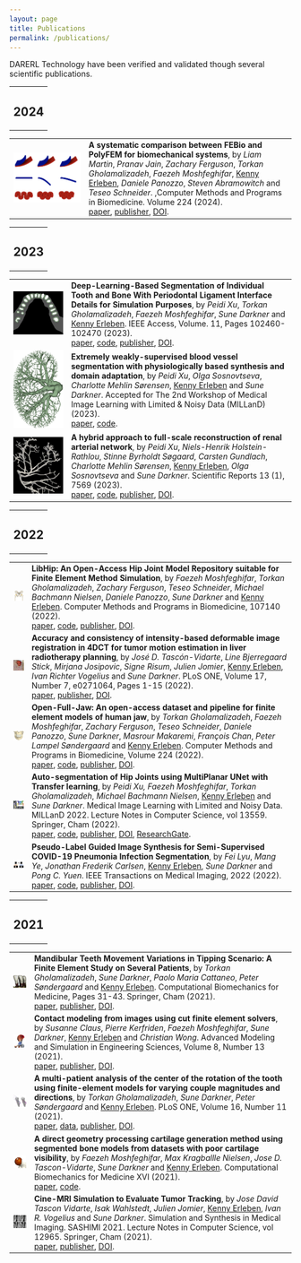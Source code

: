```yaml
---
layout: page
title: Publications
permalink: /publications/
---
```


DARERL Technology have been verified and validated though several scientific publications.  

<table class="main"><tr><td>
<h2>2024</h2>
</td></tr></table>
<table class="main">
<tr>
  <td class="pic">
    <img src="/assets/papers/martin.ea24.png" alt="paper icon" class ="icon">
  </td>
  <td  class="text">
<b>A systematic comparison between FEBio and PolyFEM for biomechanical systems</b>, by <i>Liam Martin</i>, <i>Pranav Jain</i>, <i>Zachary Ferguson</i>, <i>Torkan Gholamalizadeh</i>, <i>Faezeh Moshfeghifar</i>, <u>Kenny Erleben</u>, <i>Daniele Panozzo</i>, <i>Steven Abramowitch</i> and <i>Teseo Schneider</i>. ,Computer Methods and Programs in Biomedicine. Volume 224 (2024).
<br>
<a class="link_button" href="/assets/papers/martin.ea24.pdf">paper</a>, 
    <a class="link_button" href="https://www.sciencedirect.com/science/article/pii/S0169260723006041">publisher</a>,
    <a class="link_button" href="https://doi.org/10.1016/j.cmpb.2023.107938">DOI</a>.
  </td>
</tr>
</table>

<table class="main"><tr><td>
<h2>2023</h2>
</td></tr></table>
<table class="main">
<tr>
  <td class="pic">
    <img src="/assets/papers/xu.ea23b.png" alt="paper icon" class ="icon">
  </td>
  <td  class="text">
<b>Deep-Learning-Based Segmentation of Individual Tooth and Bone With Periodontal Ligament Interface Details for Simulation Purposes</b>, by <i>Peidi Xu</i>, <i>Torkan Gholamalizadeh</i>, <i>Faezeh Moshfeghifar</i>, <i>Sune Darkner</i> and <u>Kenny Erleben</u>. IEEE Access, Volume. 11, Pages 102460-102470 (2023).
<br>
<a class="link_button" href="/assets/papers/xu.ea23b.pdf">paper</a>, 
    <a class="link_button" href="https://github.com/diku-dk/AutoJawSegment">code</a>,
    <a class="link_button" href="https://ieeexplore.ieee.org/abstract/document/10256039">publisher</a>,
    <a class="link_button" href="https://doi.org/10.1109/ACCESS.2023.3317512">DOI</a>.
  </td>
</tr>
<tr>
  <td class="pic">
    <img src="/assets/papers/xu.ea23c.png" alt="paper icon" class ="icon">
  </td>
  <td  class="text">
<b>Extremely weakly-supervised blood vessel segmentation with physiologically based synthesis and domain adaptation</b>, by <i>Peidi Xu</i>, <i>Olga Sosnovtseva</i>, <i>Charlotte Mehlin Sørensen</i>, <u>Kenny Erleben</u> and <i>Sune Darkner</i>. Accepted for The 2nd Workshop of Medical Image Learning with Limited & Noisy Data (MILLanD) (2023).
<br>
<a class="link_button" href="https://arxiv.org/pdf/2305.17054.pdf">paper</a>, 
    <a class="link_button" href="https://github.com/diku-dk/RenalVesselSeg">code</a>.
  </td>
</tr>
<tr>
  <td class="pic">
    <img src="/assets/papers/xu.ea23a.png" alt="paper icon" class ="icon">
  </td>
  <td  class="text">
<b>A hybrid approach to full-scale reconstruction of renal arterial network</b>, by <i>Peidi Xu</i>, <i>Niels-Henrik Holstein-Rathlou</i>, <i>Stinne Byrholdt Søgaard</i>, <i>Carsten Gundlach</i>, <i>Charlotte Mehlin Sørensen</i>, <u>Kenny Erleben</u>, <i>Olga Sosnovtseva</i> and <i>Sune Darkner</i>. Scientific Reports 13 (1), 7569 (2023).
<br>
<a class="link_button" href="/assets/papers/xu.ea23a.pdf">paper</a>, 
    <a class="link_button" href="https://github.com/diku-dk/RenalArterialRecon">code</a>,
    <a class="link_button" href="https://www.nature.com/articles/s41598-023-34739-y">publisher</a>,
    <a class="link_button" href="https://doi.org/10.1038/s41598-023-34739-y">DOI</a>.
  </td>
</tr>
</table>

<table class="main"><tr><td>
<h2>2022</h2>
</td></tr></table>
<table class="main">
<tr>
  <td class="pic">
    <img src="/assets/papers/moshfeghifar.ea22.png" alt="paper icon" class ="icon">
  </td>
  <td  class="text">
<b>LibHip: An Open-Access Hip Joint Model Repository suitable for Finite Element Method Simulation</b>, by <i>Faezeh Moshfeghifar</i>, <i>Torkan Gholamalizadeh</i>, <i>Zachary Ferguson</i>, <i>Teseo Schneider</i>, <i>Michael Bachmann Nielsen</i>, <i>Daniele Panozzo</i>, <i>Sune Darkner</i> and <u>Kenny Erleben</u>. Computer Methods and Programs in Biomedicine, 107140 (2022).
<br>
<a class="link_button" href="/assets/papers/moshfeghifar.ea22.pdf">paper</a>, 
    <a class="link_button" href="https://github.com/diku-dk/libhip">code</a>,
    <a class="link_button" href="https://www.sciencedirect.com/science/article/pii/S0169260722005211">publisher</a>,
    <a class="link_button" href="https://doi.org/10.1016/j.cmpb.2022.107140">DOI</a>.
  </td>
</tr>
<tr>
  <td class="pic">
    <img src="/assets/papers/tascon_vidarte.ea22.png" alt="paper icon" class ="icon">
  </td>
  <td  class="text">
<b>Accuracy and consistency of intensity-based deformable image registration in 4DCT for tumor motion estimation in liver radiotherapy planning</b>, by <i>José D. Tascón-Vidarte</i>, <i>Line Bjerregaard Stick</i>, <i>Mirjana Josipovic</i>, <i>Signe Risum</i>, <i>Julien Jomier</i>, <u>Kenny Erleben</u>, <i>Ivan Richter Vogelius</i> and <i>Sune Darkner</i>. PLoS ONE, Volume 17, Number 7, e0271064, Pages 1-15 (2022).
<br>
<a class="link_button" href="/assets/papers/tascon_vidarte.ea22.pdf">paper</a>, 
    <a class="link_button" href="https://journals.plos.org/plosone/article?id=10.1371/journal.pone.0271064">publisher</a>,
    <a class="link_button" href="https://doi.org/10.1371/journal.pone.0271064">DOI</a>.
  </td>
</tr>
<tr>
  <td class="pic">
    <img src="/assets/papers/gholamalizadeh.ea22.png" alt="paper icon" class ="icon">
  </td>
  <td  class="text">
<b>Open-Full-Jaw: An open-access dataset and pipeline for finite element models of human jaw</b>, by <i>Torkan Gholamalizadeh</i>, <i>Faezeh Moshfeghifar</i>, <i>Zachary Ferguson</i>, <i>Teseo Schneider</i>, <i>Daniele Panozzo</i>, <i>Sune Darkner</i>, <i>Masrour Makaremi</i>, <i>François Chan</i>, <i>Peter Lampel Søndergaard</i> and <u>Kenny Erleben</u>. Computer Methods and Programs in Biomedicine, Volume 224 (2022).
<br>
<a class="link_button" href="/assets/papers/gholamalizadeh.ea22.pdf">paper</a>, 
    <a class="link_button" href="https://github.com/diku-dk/Open-Full-Jaw">code</a>,
    <a class="link_button" href="https://www.sciencedirect.com/science/article/pii/S0169260722003911">publisher</a>,
    <a class="link_button" href="https://doi.org/10.1016/j.cmpb.2022.107009">DOI</a>.
  </td>
</tr>
<tr>
  <td class="pic">
    <img src="/assets/papers/xu.ea22.png" alt="paper icon" class ="icon">
  </td>
  <td  class="text">
<b>Auto-segmentation of Hip Joints using MultiPlanar UNet with Transfer learning</b>, by <i>Peidi Xu, Faezeh Moshfeghifar</i>, <i>Torkan Gholamalizadeh</i>, <i>Michael Bachmann Nielsen</i>, <u>Kenny Erleben</u> and <i>Sune Darkner</i>. Medical Image Learning with Limited and Noisy Data. MILLanD 2022. Lecture Notes in Computer Science, vol 13559. Springer, Cham (2022).
<br>
<a class="link_button" href="/assets/papers/xu.ea22.pdf">paper</a>, 
    <a class="link_button" href="https://github.com/MICCAI2022-155/AuToSeg">code</a>,
    <a class="link_button" href="https://link.springer.com/chapter/10.1007/978-3-031-16760-7_15">publisher</a>,
    <a class="link_button" href="https://doi.org/10.1007/978-3-031-16760-7_15">DOI</a>,
    <a class="link_button" href="https://www.researchgate.net/publication/362759705_Auto-segmentation_of_Hip_Joints_using_MultiPlanar_UNet_with_Transfer_learning">ResearchGate</a>.
  </td>
</tr>
<tr>
  <td class="pic">
    <img src="/assets/papers/lyu.ea22.png" alt="paper icon" class ="icon">
  </td>
  <td  class="text">
<b>Pseudo-Label Guided Image Synthesis for Semi-Supervised COVID-19 Pneumonia Infection Segmentation</b>, by <i>Fei Lyu</i>, <i>Mang Ye</i>, <i>Jonathan Frederik Carlsen</i>, <u>Kenny Erleben</u>, <i>Sune Darkner</i> and <i>Pong C. Yuen</i>. IEEE Transactions on Medical Imaging, 2022 (2022).
<br>
<a class="link_button" href="/assets/papers/lyu.ea22.pdf">paper</a>, 
    <a class="link_button" href="https://github.com/FeiLyu/SASSL">code</a>,
    <a class="link_button" href="https://ieeexplore.ieee.org/document/9931157">publisher</a>,
    <a class="link_button" href="https://doi.org/10.1109/TMI.2022.3217501">DOI</a>.
  </td>
</tr>
</table>

<table class="main"><tr><td>
<h2>2021</h2>
</td></tr></table>
<table class="main">
<tr>
  <td class="pic">
    <img src="/assets/papers/gholamalizadeh.ea21b.png" alt="paper icon" class ="icon">
  </td>
  <td  class="text">
<b>Mandibular Teeth Movement Variations in Tipping Scenario: A Finite Element Study on Several Patients</b>, by <i>Torkan Gholamalizadeh</i>, <i>Sune Darkner</i>, <i>Paolo Maria Cattaneo</i>, <i>Peter Søndergaard</i> and <u>Kenny Erleben</u>. Computational Biomechanics for Medicine, Pages 31-43. Springer, Cham (2021).
<br>
<a class="link_button" href="https://arxiv.org/abs/2010.05258">paper</a>, 
    <a class="link_button" href="https://link.springer.com/chapter/10.1007/978-3-030-70123-9_3">publisher</a>,
    <a class="link_button" href="https://doi.org/10.1007/978-3-030-70123-9_3">DOI</a>.
  </td>
</tr>
<tr>
  <td class="pic">
    <img src="/assets/papers/claus.ea21.png" alt="paper icon" class ="icon">
  </td>
  <td  class="text">
<b>Contact modeling from images using cut finite element solvers</b>, by <i>Susanne Claus</i>, <i>Pierre Kerfriden</i>, <i>Faezeh Moshfeghifar</i>, <i>Sune Darkner</i>, <u>Kenny Erleben</u> and <i>Christian Wong</i>. Advanced Modeling and Simulation in Engineering Sciences, Volume 8, Number 13 (2021).
<br>
<a class="link_button" href="https://amses-journal.springeropen.com/track/pdf/10.1186/s40323-021-00197-2.pdf">paper</a>, 
    <a class="link_button" href="https://amses-journal.springeropen.com/articles/10.1186/s40323-021-00197-2">publisher</a>,
    <a class="link_button" href="https://doi.org/10.1186/s40323-021-00197-2">DOI</a>.
  </td>
</tr>
<tr>
  <td class="pic">
    <img src="/assets/papers/gholamalizadeh.ea21.png" alt="paper icon" class ="icon">
  </td>
  <td  class="text">
<b>A multi-patient analysis of the center of the rotation of the tooth using finite-element models for varying couple magnitudes and directions</b>, by <i>Torkan Gholamalizadeh</i>, <i>Sune Darkner</i>, <i>Peter Søndergaard</i> and <u>Kenny Erleben</u>. PLoS ONE, Volume 16, Number 11 (2021).
<br>
<a class="link_button" href="/assets/papers/gholamalizadeh.ea21.pdf">paper</a>, 
    <a class="link_button" href="https://erda.ku.dk/archives/97cd65fe80e83356f618bb9fbc7d5980/published-archive.html">data</a>,
    <a class="link_button" href="https://journals.plos.org/plosone/article?id=10.1371/journal.pone.0259794">publisher</a>,
    <a class="link_button" href="https://doi.org/10.1371/journal.pone.0259794">DOI</a>.
  </td>
</tr>
<tr>
  <td class="pic">
    <img src="/assets/papers/moshfeghifar.ea21.png" alt="paper icon" class ="icon">
  </td>
  <td  class="text">
<b>A direct geometry processing cartilage generation method using segmented bone models from datasets with poor cartilage visibility</b>, by <i>Faezeh Moshfeghifar</i>, <i>Max Kragballle Nielsen</i>, <i>Jose D. Tascon-Vidarte</i>, <i>Sune Darkner</i> and <u>Kenny Erleben</u>. Computational Biomechanics for Medicine XVI (2021).
<br>
<a class="link_button" href="https://arxiv.org/abs/2203.10667">paper</a>, 
    <a class="link_button" href="https://github.com/diku-dk/cargen">code</a>.
  </td>
</tr>
<tr>
  <td class="pic">
    <img src="/assets/papers/tascon_vidarte.ea21.png" alt="paper icon" class ="icon">
  </td>
  <td  class="text">
<b>Cine-MRI Simulation to Evaluate Tumor Tracking</b>, by <i>Jose David Tascon Vidarte</i>, <i>Isak Wahlstedt</i>, <i>Julien Jomier</i>, <u>Kenny Erleben</u>, <i>Ivan R. Vogelius</i> and <i>Sune Darkner</i>. Simulation and Synthesis in Medical Imaging. SASHIMI 2021. Lecture Notes in Computer Science, vol 12965. Springer, Cham (2021).
<br>
<a class="link_button" href="/assets/papers/tascon_vidarte.ea21.pdf">paper</a>, 
    <a class="link_button" href="https://link.springer.com/chapter/10.1007/978-3-030-87592-3_13">publisher</a>,
    <a class="link_button" href="https://doi.org/10.1007/978-3-030-87592-3_13">DOI</a>.
  </td>
</tr>
</table>

